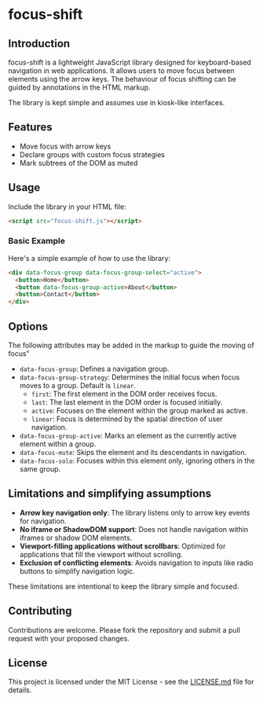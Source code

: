 # focus-shift

## Introduction
focus-shift is a lightweight JavaScript library designed for keyboard-based navigation in web applications. It allows users to move focus between elements using the arrow keys. The behaviour of focus shifting can be guided by annotations in the HTML markup.

The library is kept simple and assumes use in kiosk-like interfaces.

## Features
- Move focus with arrow keys
- Declare groups with custom focus strategies
- Mark subtrees of the DOM as muted

## Usage
Include the library in your HTML file:
```html
<script src="focus-shift.js"></script>
```

### Basic Example
Here's a simple example of how to use the library:

```html
<div data-focus-group data-focus-group-select="active">
  <button>Home</button>
  <button data-focus-group-active>About</button>
  <button>Contact</button>
</div>
```

## Options

The following attributes may be added in the markup to guide the moving of focus"

- `data-focus-group`: Defines a navigation group.
- `data-focus-group-strategy`: Determines the initial focus when focus moves to a group. Default is `linear`.
  - `first`: The first element in the DOM order receives focus.
  - `last`: The last element in the DOM order is focused initially.
  - `active`: Focuses on the element within the group marked as active.
  - `linear`: Focus is determined by the spatial direction of user navigation.
- `data-focus-group-active`: Marks an element as the currently active element within a group.
- `data-focus-mute`: Skips the element and its descendants in navigation.
- `data-focus-solo`: Focuses within this element only, ignoring others in the same group.

## Limitations and simplifying assumptions
- **Arrow key navigation only**: The library listens only to arrow key events for navigation.
- **No iframe or ShadowDOM support**: Does not handle navigation within iframes or shadow DOM elements.
- **Viewport-filling applications without scrollbars**: Optimized for applications that fill the viewport without scrolling.
- **Exclusion of conflicting elements**: Avoids navigation to inputs like radio buttons to simplify navigation logic.

These limitations are intentional to keep the library simple and focused.

## Contributing
Contributions are welcome. Please fork the repository and submit a pull request with your proposed changes.

## License
This project is licensed under the MIT License - see the [LICENSE.md](LICENSE) file for details.
